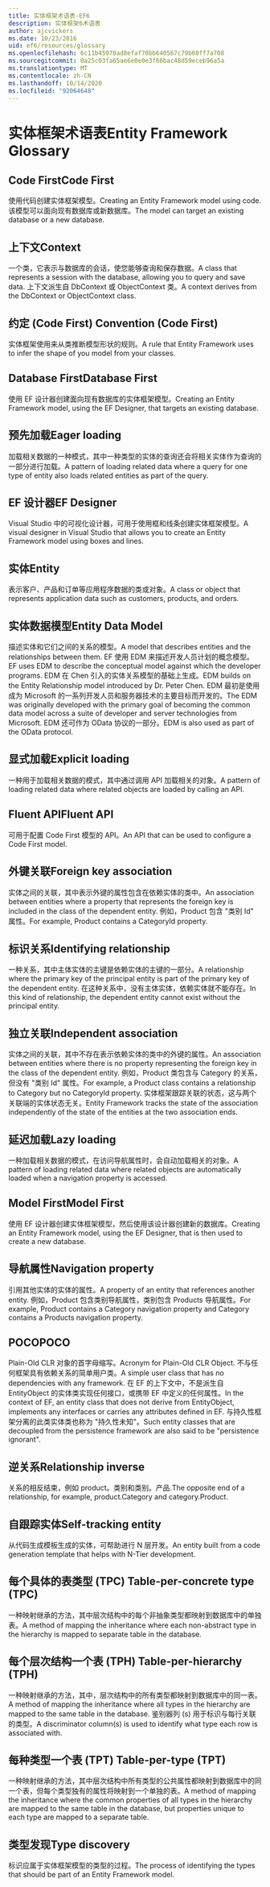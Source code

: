 ```yaml
---
title: 实体框架术语表-EF6
description: 实体框架6术语表
author: ajcvickers
ms.date: 10/23/2016
uid: ef6/resources/glossary
ms.openlocfilehash: 6c11b45978ad8efaf70bb640567c79b60ff7a708
ms.sourcegitcommit: 0a25c03fa65ae6e0e0e3f66bac48d59eceb96a5a
ms.translationtype: MT
ms.contentlocale: zh-CN
ms.lasthandoff: 10/14/2020
ms.locfileid: "92064648"
---
```

# <a name="entity-framework-glossary"></a><span data-ttu-id="18c9a-103">实体框架术语表</span><span class="sxs-lookup"><span data-stu-id="18c9a-103">Entity Framework Glossary</span></span>
## <a name="code-first"></a><span data-ttu-id="18c9a-104">Code First</span><span class="sxs-lookup"><span data-stu-id="18c9a-104">Code First</span></span>
<span data-ttu-id="18c9a-105">使用代码创建实体框架模型。</span><span class="sxs-lookup"><span data-stu-id="18c9a-105">Creating an Entity Framework model using code.</span></span> <span data-ttu-id="18c9a-106">该模型可以面向现有数据库或新数据库。</span><span class="sxs-lookup"><span data-stu-id="18c9a-106">The model can target an existing database or a new database.</span></span>

## <a name="context"></a><span data-ttu-id="18c9a-107">上下文</span><span class="sxs-lookup"><span data-stu-id="18c9a-107">Context</span></span>
<span data-ttu-id="18c9a-108">一个类，它表示与数据库的会话，使您能够查询和保存数据。</span><span class="sxs-lookup"><span data-stu-id="18c9a-108">A class that represents a session with the database, allowing you to query and save data.</span></span> <span data-ttu-id="18c9a-109">上下文派生自 DbContext 或 ObjectContext 类。</span><span class="sxs-lookup"><span data-stu-id="18c9a-109">A context derives from the DbContext or ObjectContext class.</span></span>

## <a name="convention-code-first"></a><span data-ttu-id="18c9a-110">约定 (Code First) </span><span class="sxs-lookup"><span data-stu-id="18c9a-110">Convention (Code First)</span></span>
<span data-ttu-id="18c9a-111">实体框架使用来从类推断模型形状的规则。</span><span class="sxs-lookup"><span data-stu-id="18c9a-111">A rule that Entity Framework uses to infer the shape of you model from your classes.</span></span>

## <a name="database-first"></a><span data-ttu-id="18c9a-112">Database First</span><span class="sxs-lookup"><span data-stu-id="18c9a-112">Database First</span></span>
<span data-ttu-id="18c9a-113">使用 EF 设计器创建面向现有数据库的实体框架模型。</span><span class="sxs-lookup"><span data-stu-id="18c9a-113">Creating an Entity Framework model, using the EF Designer, that targets an existing database.</span></span>

## <a name="eager-loading"></a><span data-ttu-id="18c9a-114">预先加载</span><span class="sxs-lookup"><span data-stu-id="18c9a-114">Eager loading</span></span>
<span data-ttu-id="18c9a-115">加载相关数据的一种模式，其中一种类型的实体的查询还会将相关实体作为查询的一部分进行加载。</span><span class="sxs-lookup"><span data-stu-id="18c9a-115">A pattern of loading related data where a query for one type of entity also loads related entities as part of the query.</span></span>

## <a name="ef-designer"></a><span data-ttu-id="18c9a-116">EF 设计器</span><span class="sxs-lookup"><span data-stu-id="18c9a-116">EF Designer</span></span>
<span data-ttu-id="18c9a-117">Visual Studio 中的可视化设计器，可用于使用框和线条创建实体框架模型。</span><span class="sxs-lookup"><span data-stu-id="18c9a-117">A visual designer in Visual Studio that allows you to create an Entity Framework model using boxes and lines.</span></span>

## <a name="entity"></a><span data-ttu-id="18c9a-118">实体</span><span class="sxs-lookup"><span data-stu-id="18c9a-118">Entity</span></span>
<span data-ttu-id="18c9a-119">表示客户、产品和订单等应用程序数据的类或对象。</span><span class="sxs-lookup"><span data-stu-id="18c9a-119">A class or object that represents application data such as customers, products, and orders.</span></span>

## <a name="entity-data-model"></a><span data-ttu-id="18c9a-120">实体数据模型</span><span class="sxs-lookup"><span data-stu-id="18c9a-120">Entity Data Model</span></span>
<span data-ttu-id="18c9a-121">描述实体和它们之间的关系的模型。</span><span class="sxs-lookup"><span data-stu-id="18c9a-121">A model that describes entities and the relationships between them.</span></span> <span data-ttu-id="18c9a-122">EF 使用 EDM 来描述开发人员计划的概念模型。</span><span class="sxs-lookup"><span data-stu-id="18c9a-122">EF uses EDM to describe the conceptual model against which the developer programs.</span></span> <span data-ttu-id="18c9a-123">EDM 在 Chen 引入的实体关系模型的基础上生成。</span><span class="sxs-lookup"><span data-stu-id="18c9a-123">EDM builds on the Entity Relationship model introduced by Dr. Peter Chen.</span></span> <span data-ttu-id="18c9a-124">EDM 最初是使用成为 Microsoft 的一系列开发人员和服务器技术的主要目标而开发的。</span><span class="sxs-lookup"><span data-stu-id="18c9a-124">The EDM was originally developed with the primary goal of becoming the common data model across a suite of developer and server technologies from Microsoft.</span></span> <span data-ttu-id="18c9a-125">EDM 还可作为 OData 协议的一部分。</span><span class="sxs-lookup"><span data-stu-id="18c9a-125">EDM is also used as part of the OData protocol.</span></span>

## <a name="explicit-loading"></a><span data-ttu-id="18c9a-126">显式加载</span><span class="sxs-lookup"><span data-stu-id="18c9a-126">Explicit loading</span></span>
<span data-ttu-id="18c9a-127">一种用于加载相关数据的模式，其中通过调用 API 加载相关的对象。</span><span class="sxs-lookup"><span data-stu-id="18c9a-127">A pattern of loading related data where related objects are loaded by calling an API.</span></span>

## <a name="fluent-api"></a><span data-ttu-id="18c9a-128">Fluent API</span><span class="sxs-lookup"><span data-stu-id="18c9a-128">Fluent API</span></span>
<span data-ttu-id="18c9a-129">可用于配置 Code First 模型的 API。</span><span class="sxs-lookup"><span data-stu-id="18c9a-129">An API that can be used to configure a Code First model.</span></span>

## <a name="foreign-key-association"></a><span data-ttu-id="18c9a-130">外键关联</span><span class="sxs-lookup"><span data-stu-id="18c9a-130">Foreign key association</span></span>
<span data-ttu-id="18c9a-131">实体之间的关联，其中表示外键的属性包含在依赖实体的类中。</span><span class="sxs-lookup"><span data-stu-id="18c9a-131">An association between entities where a property that represents the foreign key is included in the class of the dependent entity.</span></span> <span data-ttu-id="18c9a-132">例如，Product 包含 "类别 Id" 属性。</span><span class="sxs-lookup"><span data-stu-id="18c9a-132">For example, Product contains a CategoryId property.</span></span>

## <a name="identifying-relationship"></a><span data-ttu-id="18c9a-133">标识关系</span><span class="sxs-lookup"><span data-stu-id="18c9a-133">Identifying relationship</span></span>
<span data-ttu-id="18c9a-134">一种关系，其中主体实体的主键是依赖实体的主键的一部分。</span><span class="sxs-lookup"><span data-stu-id="18c9a-134">A relationship where the primary key of the principal entity is part of the primary key of the dependent entity.</span></span> <span data-ttu-id="18c9a-135">在这种关系中，没有主体实体，依赖实体就不能存在。</span><span class="sxs-lookup"><span data-stu-id="18c9a-135">In this kind of relationship, the dependent entity cannot exist without the principal entity.</span></span>

## <a name="independent-association"></a><span data-ttu-id="18c9a-136">独立关联</span><span class="sxs-lookup"><span data-stu-id="18c9a-136">Independent association</span></span>
<span data-ttu-id="18c9a-137">实体之间的关联，其中不存在表示依赖实体的类中的外键的属性。</span><span class="sxs-lookup"><span data-stu-id="18c9a-137">An association between entities where there is no property representing the foreign key in the class of the dependent entity.</span></span> <span data-ttu-id="18c9a-138">例如，Product 类包含与 Category 的关系，但没有 "类别 Id" 属性。</span><span class="sxs-lookup"><span data-stu-id="18c9a-138">For example, a Product class contains a relationship to Category but no CategoryId property.</span></span> <span data-ttu-id="18c9a-139">实体框架跟踪关联的状态，这与两个关联端的实体状态无关。</span><span class="sxs-lookup"><span data-stu-id="18c9a-139">Entity Framework tracks the state of the association independently of the state of the entities at the two association ends.</span></span>

## <a name="lazy-loading"></a><span data-ttu-id="18c9a-140">延迟加载</span><span class="sxs-lookup"><span data-stu-id="18c9a-140">Lazy loading</span></span>
<span data-ttu-id="18c9a-141">一种加载相关数据的模式，在访问导航属性时，会自动加载相关的对象。</span><span class="sxs-lookup"><span data-stu-id="18c9a-141">A pattern of loading related data where related objects are automatically loaded when a navigation property is accessed.</span></span>

## <a name="model-first"></a><span data-ttu-id="18c9a-142">Model First</span><span class="sxs-lookup"><span data-stu-id="18c9a-142">Model First</span></span>
<span data-ttu-id="18c9a-143">使用 EF 设计器创建实体框架模型，然后使用该设计器创建新的数据库。</span><span class="sxs-lookup"><span data-stu-id="18c9a-143">Creating an Entity Framework model, using the EF Designer, that is then used to create a new database.</span></span>

## <a name="navigation-property"></a><span data-ttu-id="18c9a-144">导航属性</span><span class="sxs-lookup"><span data-stu-id="18c9a-144">Navigation property</span></span>
<span data-ttu-id="18c9a-145">引用其他实体的实体的属性。</span><span class="sxs-lookup"><span data-stu-id="18c9a-145">A property of an entity that references another entity.</span></span> <span data-ttu-id="18c9a-146">例如，Product 包含类别导航属性，类别包含 Products 导航属性。</span><span class="sxs-lookup"><span data-stu-id="18c9a-146">For example, Product contains a Category navigation property and Category contains a Products navigation property.</span></span>

## <a name="poco"></a><span data-ttu-id="18c9a-147">POCO</span><span class="sxs-lookup"><span data-stu-id="18c9a-147">POCO</span></span>
<span data-ttu-id="18c9a-148">Plain-Old CLR 对象的首字母缩写。</span><span class="sxs-lookup"><span data-stu-id="18c9a-148">Acronym for Plain-Old CLR Object.</span></span> <span data-ttu-id="18c9a-149">不与任何框架具有依赖关系的简单用户类。</span><span class="sxs-lookup"><span data-stu-id="18c9a-149">A simple user class that has no dependencies with any framework.</span></span> <span data-ttu-id="18c9a-150">在 EF 的上下文中，不是派生自 EntityObject 的实体类实现任何接口，或携带 EF 中定义的任何属性。</span><span class="sxs-lookup"><span data-stu-id="18c9a-150">In the context of EF, an entity class that does not derive from EntityObject, implements any interfaces or carries any attributes defined in EF.</span></span> <span data-ttu-id="18c9a-151">与持久性框架分离的此类实体类也称为 "持久性未知"。</span><span class="sxs-lookup"><span data-stu-id="18c9a-151">Such entity classes that are decoupled from the persistence framework are also said to be "persistence ignorant".</span></span>  

## <a name="relationship-inverse"></a><span data-ttu-id="18c9a-152">逆关系</span><span class="sxs-lookup"><span data-stu-id="18c9a-152">Relationship inverse</span></span>
<span data-ttu-id="18c9a-153">关系的相反结束，例如 product。类别和类别。产品.</span><span class="sxs-lookup"><span data-stu-id="18c9a-153">The opposite end of a relationship, for example, product.Category and category.Product.</span></span>

## <a name="self-tracking-entity"></a><span data-ttu-id="18c9a-154">自跟踪实体</span><span class="sxs-lookup"><span data-stu-id="18c9a-154">Self-tracking entity</span></span>
<span data-ttu-id="18c9a-155">从代码生成模板生成的实体，可帮助进行 N 层开发。</span><span class="sxs-lookup"><span data-stu-id="18c9a-155">An entity built from a code generation template that helps with N-Tier development.</span></span>

## <a name="table-per-concrete-type-tpc"></a><span data-ttu-id="18c9a-156">每个具体的表类型 (TPC) </span><span class="sxs-lookup"><span data-stu-id="18c9a-156">Table-per-concrete type (TPC)</span></span>
<span data-ttu-id="18c9a-157">一种映射继承的方法，其中层次结构中的每个非抽象类型都映射到数据库中的单独表。</span><span class="sxs-lookup"><span data-stu-id="18c9a-157">A method of mapping the inheritance where each non-abstract type in the hierarchy is mapped to separate table in the database.</span></span>

## <a name="table-per-hierarchy-tph"></a><span data-ttu-id="18c9a-158">每个层次结构一个表 (TPH) </span><span class="sxs-lookup"><span data-stu-id="18c9a-158">Table-per-hierarchy (TPH)</span></span>
<span data-ttu-id="18c9a-159">一种映射继承的方法，其中，层次结构中的所有类型都映射到数据库中的同一表。</span><span class="sxs-lookup"><span data-stu-id="18c9a-159">A method of mapping the inheritance where all types in the hierarchy are mapped to the same table in the database.</span></span> <span data-ttu-id="18c9a-160">鉴别器列 (s) 用于标识与每行关联的类型。</span><span class="sxs-lookup"><span data-stu-id="18c9a-160">A discriminator column(s) is used to identify what type each row is associated with.</span></span>

## <a name="table-per-type-tpt"></a><span data-ttu-id="18c9a-161">每种类型一个表 (TPT) </span><span class="sxs-lookup"><span data-stu-id="18c9a-161">Table-per-type (TPT)</span></span>
<span data-ttu-id="18c9a-162">一种映射继承的方法，其中层次结构中所有类型的公共属性都映射到数据库中的同一个表，但每个类型独有的属性将映射到一个单独的表。</span><span class="sxs-lookup"><span data-stu-id="18c9a-162">A method of mapping the inheritance where the common properties of all types in the hierarchy are mapped to the same table in the database, but properties unique to each type are mapped to a separate table.</span></span>

## <a name="type-discovery"></a><span data-ttu-id="18c9a-163">类型发现</span><span class="sxs-lookup"><span data-stu-id="18c9a-163">Type discovery</span></span>
<span data-ttu-id="18c9a-164">标识应属于实体框架模型的类型的过程。</span><span class="sxs-lookup"><span data-stu-id="18c9a-164">The process of identifying the types that should be part of an Entity Framework model.</span></span>
